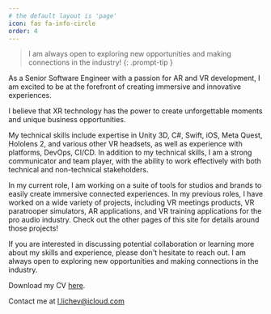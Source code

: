 ```yaml
---
# the default layout is 'page'
icon: fas fa-info-circle
order: 4
---
```


> I am always open to exploring new opportunities and making connections in the industry!
{: .prompt-tip }


As a Senior Software Engineer with a passion for AR and VR development, I am excited to be at the forefront of creating immersive and innovative experiences.

I believe that XR technology has the power to create unforgettable moments and unique business opportunities.

My technical skills include expertise in Unity 3D, C#, Swift, iOS, Meta Quest, Hololens 2, and various other VR headsets, as well as experience with platforms, DevOps, CI/CD. In addition to my technical skills, I am a strong communicator and team player, with the ability to work effectively with both technical and non-technical stakeholders.

In my current role, I am working on a suite of tools for studios and brands to easily create immersive connected experiences. In my previous roles, I have worked on a wide variety of projects, including VR meetings products, VR paratrooper simulators, AR applications, and VR training applications for the pro audio industry. Check out the other pages of this site for details around those projects!

If you are interested in discussing potential collaboration or learning more about my skills and experience, please don't hesitate to reach out. I am always open to exploring new opportunities and making connections in the industry.

Download my CV [here](https://www.icloud.com/iclouddrive/0e60tkGHtNY2g1zrn4f7vhUWw#Lyubomir_Lichev_2023_CV).

Contact me at [l.lichev@icloud.com](mailto:l.lichev@icloud.com)

